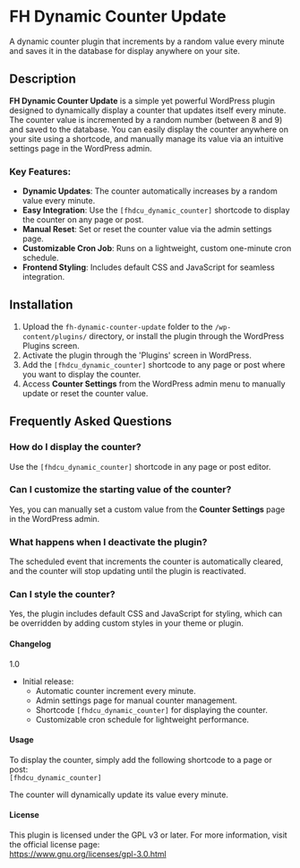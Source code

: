 # FH Dynamic Counter Update

A dynamic counter plugin that increments by a random value every minute and saves it in the database for display anywhere on your site.

## Description 

**FH Dynamic Counter Update** is a simple yet powerful WordPress plugin designed to dynamically display a counter that updates itself every minute. The counter value is incremented by a random number (between 8 and 9) and saved to the database. You can easily display the counter anywhere on your site using a shortcode, and manually manage its value via an intuitive settings page in the WordPress admin.

### Key Features:
- **Dynamic Updates**: The counter automatically increases by a random value every minute.
- **Easy Integration**: Use the `[fhdcu_dynamic_counter]` shortcode to display the counter on any page or post.
- **Manual Reset**: Set or reset the counter value via the admin settings page.
- **Customizable Cron Job**: Runs on a lightweight, custom one-minute cron schedule.
- **Frontend Styling**: Includes default CSS and JavaScript for seamless integration.

## Installation

1. Upload the `fh-dynamic-counter-update` folder to the `/wp-content/plugins/` directory, or install the plugin through the WordPress Plugins screen.
2. Activate the plugin through the 'Plugins' screen in WordPress.
3. Add the `[fhdcu_dynamic_counter]` shortcode to any page or post where you want to display the counter.
4. Access **Counter Settings** from the WordPress admin menu to manually update or reset the counter value.

## Frequently Asked Questions

### How do I display the counter? 
Use the `[fhdcu_dynamic_counter]` shortcode in any page or post editor.

### Can I customize the starting value of the counter? 
Yes, you can manually set a custom value from the **Counter Settings** page in the WordPress admin.

### What happens when I deactivate the plugin?  
The scheduled event that increments the counter is automatically cleared, and the counter will stop updating until the plugin is reactivated.

### Can I style the counter? 
Yes, the plugin includes default CSS and JavaScript for styling, which can be overridden by adding custom styles in your theme or plugin.

#### Changelog 

 1.0 
* Initial release:
  - Automatic counter increment every minute.
  - Admin settings page for manual counter management.
  - Shortcode `[fhdcu_dynamic_counter]` for displaying the counter.
  - Customizable cron schedule for lightweight performance.

#### Usage

To display the counter, simply add the following shortcode to a page or post:  
`[fhdcu_dynamic_counter]`  

The counter will dynamically update its value every minute.

#### License 

This plugin is licensed under the GPL v3 or later. For more information, visit the official license page:  
https://www.gnu.org/licenses/gpl-3.0.html
